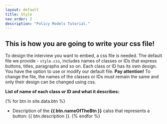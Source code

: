 ```yaml
---
layout: default
title: Style
nav_order: 2
description: "Policy Models Tutorial."
---
```


## This is how you are going to write your css file!

To design the interview you want to embed, a css file is needed. The default file we provide - `style.css`, includes names of classes or IDs that express buttons, titles, paragraphs and so on. Each class or ID has its own design. You have the option to use or modify our default file. 
**Pay attention!** To change the file, the names of the classes or IDs must remain the same and only their design can be changed using css.

**List of name of each class or ID and what it describes:**

{% for btn in site.data.btn %}
- Description of the **{{ btn.nameOfTheBtn }}** calss that represents a button:
  {{ btn.description }}.
{% endfor %}

